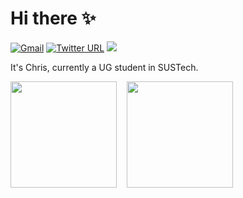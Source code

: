 # Hi there :sparkles:

[![Gmail](https://img.shields.io/badge/-realhezean@gmail.com-4486c2?style=flat&logo=Gmail&logoColor=white&link=mailto:realhezean@gmail.com)](mailto:realhezean@gmail.com)
[![Twitter URL](https://img.shields.io/twitter/url?style=social&url=https%3A%2F%2Ftwitter.com%2FrealChrisDevwv)](https://twitter.com/realChrisDevwv)
![](https://hit.yhype.me/github/profile?user_id=49837965)

It's Chris, currently a UG student in SUSTech.

<img src="https://github-readme-stats-ten-gilt.vercel.app/api/top-langs/?username=hezean&layout=compact" height = "170" align=center /> &nbsp;&nbsp; 
<img src="https://github-readme-streak-stats.herokuapp.com/?user=hezean" height = "170" align=center />

